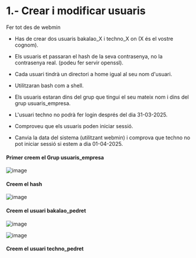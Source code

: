 # 1.- Crear i modificar usuaris
Fer tot des de webmin

- Has de crear dos usuaris bakalao_X i techno_X on (X és el vostre cognom).
  
- Els usuaris et passaran el hash de la seva contrasenya, no la contrasenya real. (podeu fer servir openssl).

- Cada usuari tindrà un directori a home igual al seu nom d'usuari.

- Utilitzaran bash com a shell.
  
- Els usuaris estaran dins del grup que tingui el seu mateix nom i dins del grup usuaris_empresa.

- L'usuari techno no podrà fer login després del dia 31-03-2025.
  
- Comproveu que els usuaris poden iniciar sessió.

- Canvia la data del sistema (utilitzant webmin) i comprova que techno no pot iniciar sessió si estem a dia 01-04-2025.

#### Primer creem el Grup usuaris_empresa

  ![image](https://github.com/user-attachments/assets/4d7eb951-e0be-486e-beef-5fcac45b41e6)

#### Creem el hash

  ![image](https://github.com/user-attachments/assets/fcfdf307-d255-4dc9-99bc-31234dd1af62)


#### Creem el usuari bakalao_pedret

  ![image](https://github.com/user-attachments/assets/6833d97d-f3a5-43ba-bb27-001bf09ca1b5)


  ![image](https://github.com/user-attachments/assets/4cf2830f-006a-415f-8e74-145a0322d366)

#### Creem el usuari techno_pedret

